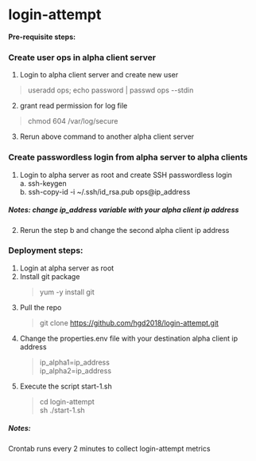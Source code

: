 # login-attempt

**Pre-requisite steps:**

### Create user ops in alpha client server
1. Login to alpha client server and create new user  <br />
  > useradd ops; echo password | passwd ops --stdin <br />
2. grant read permission for log file <br />
  > chmod 604 /var/log/secure <br />
3. Rerun above command to another alpha client server <br />

### Create passwordless login from alpha server to alpha clients
1. Login to alpha server as root and create SSH passwordless login <br />
  a. ssh-keygen <br />
  b. ssh-copy-id -i ~/.ssh/id_rsa.pub ops@ip_address <br />
##### Notes: change ip_address variable with your alpha client ip address <br />
2. Rerun the step b and change the second alpha client ip address <br />

### Deployment steps:
1. Login at alpha server as root <br />
2. Install git package <br />
   > yum -y install git <br />
3. Pull the repo <br />
   > git clone https://github.com/hgd2018/login-attempt.git  <br />
4. Change the properties.env file with your destination alpha client ip address
   > ip_alpha1=ip_address <br />
     ip_alpha2=ip_address
5. Execute the script start-1.sh <br />
   > cd login-attempt <br />
   > sh ./start-1.sh <br />

##### Notes: <br />
Crontab runs every 2 minutes to collect login-attempt metrics

